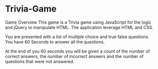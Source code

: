 # Trivia-Game
Game Overview
This game is a Trivia game using JavaScript for the logic and jQuery to manipulate HTML. The application leverage HTML and CSS.

You are presented with a list of mulitple choice and true false questions. You have 60 Seconds to answer all the questions.

At the end of you 60 seconds you will be given a count of the number of correct answers, the number of incorrect answers and the number of questions that were not answered.
